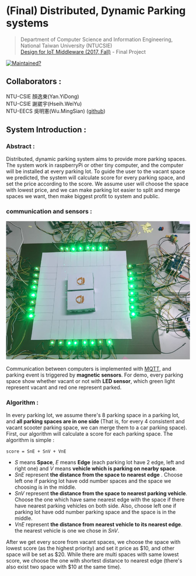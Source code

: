 # (Final) Distributed, Dynamic Parking systems
> Department of Computer Science and Information Engineering, National Taiwan University (NTUCSIE) \
> [Design for IoT Middleware (2017, Fall)](https://ceiba.ntu.edu.tw/course/3e1205/index.htm) - Final Project

[![Maintained?](https://img.shields.io/badge/Maintained?-no-red.svg)](https://pypi.python.org/pypi/jieba/)

## Collaborators :
NTU-CSIE 顏逸東(Yan.YiDong) \
NTU-CSIE 謝崴宇(Hseih.WeiYu) \
NTU-EECS 吳明憲(Ｗu.MingSian) ([github](https://github.com/spadek67424))

## System Introduction :

### Abstract :
Distributed, dynamic parking system aims to provide more parking spaces. The system work in raspberryPi or other tiny computer, and the computer will be installed at every parking lot. To guide the user to the vacant space we predicted, the system will calculate score for every parking space, and set the price according to the score. We assume user will choose the space with lowest price, and we can make parking lot easier to split and merge spaces we want, then make biggest profit to system and public.

### communication and sensors : 
![demo_img](./doc/demo.png)

Communication between computers is implemented with [MQTT](https://swf.com.tw/?p=1002), and parking event is triggered by **magnetic sensors**. For demo, every parking space show whether vacant or not with **LED sensor**, which green light represent vacant and red one represent parked.

### Algorithm :
In every parking lot, we assume there's 8 parking space in a parking lot, and **all parking spaces are in one side** (That is, for every 4 consistent and vacant scooter parking space, we can merge them to a car parking space). \
First, our algorithm will calculate a score for each parking space. The algorithm is simple :
	
	score = SnE + SnV + VnE

- _S_ means **Space**, _E_ means **Edge** (each parking lot have 2 edge, left and right one) and _V_ means **vehicle which is parking on nearby space**. 
- _SnE_ represent **the distance from the space to nearest edge** . Choose left one if parking lot have odd number spaces and the space we choosing is in the middle.
- _SnV_ represent **the distance from the space to nearest parking vehicle**. Choose the one which have same nearest edge with the space if there have nearest parking vehicles on both side. Also, choose left one if parking lot have odd number parking space and the space is in the middle.
- _VnE_ represent **the distance from nearest vehicle to its nearest edge**. the nearest vehicle is one we chose in _SnV_.

After we get every score from vacant spaces, we choose the space with lowest score (as the highest priority) and set it price as $10, and other space will be set as $20. While there are multi spaces with same lowest score, we choose the one with shortest distance to nearest edge (there's also exist two space with $10 at the same time).




